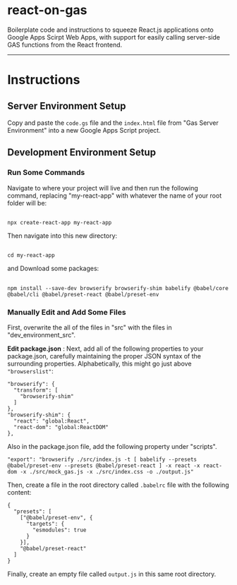 # react-on-gas
Boilerplate code and instructions to squeeze React.js applications onto Google Apps Scirpt Web Apps, with support for easily calling server-side GAS functions from the React frontend. 

____
# Instructions 

## Server Environment Setup
Copy and paste the `code.gs` file and the `index.html` file from "Gas Server Environment" into a new Google Apps Script project. 

## Development Environment Setup

### Run Some Commands 
Navigate to where your project will live and then run the following command, replacing "my-react-app" with whatever the name of your root folder will be: 
##
    npx create-react-app my-react-app
Then navigate into this new directory: 
## 
    cd my-react-app
and Download some packages: 
## 
    npm install --save-dev browserify browserify-shim babelify @babel/core @babel/cli @babel/preset-react @babel/preset-env
### Manually Edit and Add Some Files
First, overwrite the all of the files in "src" with the files in "dev_environment_src".

**Edit package.json** : Next, add all of the following properties to your package.json, carefully maintaining the proper JSON syntax of the surrounding properties. Alphabetically, this might go just above `"browserslist"`: 
```
"browserify": {
  "transform": [
    "browserify-shim"
  ]
},
"browserify-shim": {
  "react": "global:React",
  "react-dom": "global:ReactDOM"
}, 
```
Also in the package.json file, add the following property under "scripts". 
```
"export": "browserify ./src/index.js -t [ babelify --presets @babel/preset-env --presets @babel/preset-react ] -x react -x react-dom -x ./src/mock_gas.js -x ./src/index.css -o ./output.js"
```
Then, create a file in the root directory called `.babelrc` file with the following content:
```
{
  "presets": [
    ["@babel/preset-env", {
      "targets": {
        "esmodules": true
      }
    }],
    "@babel/preset-react"
  ]
}

```
Finally, create an empty file called `output.js` in this same root directory. 

